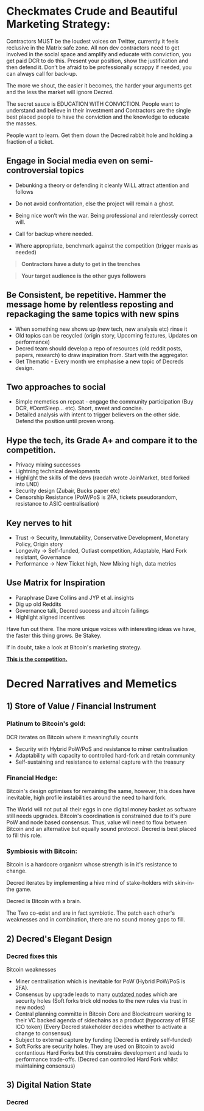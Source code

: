 # Checkmates Crude and Beautiful Marketing Strategy: 

Contractors MUST be the loudest voices on Twitter, currently it feels reclusive in the Matrix safe zone. All non dev contractors need to get involved in the social space and amplify and educate with conviction, you get paid DCR to do this. Present your position, show the justification and then defend it. Don’t be afraid to be professionally scrappy if needed, you can always call for back-up.

The more we shout, the easier it becomes, the harder your arguments get and the less the market will ignore Decred.

The secret sauce is EDUCATION WITH CONVICTION. People want to understand and believe in their investment and Contractors are the single best placed people to have the conviction and the knowledge to educate the masses. 

People want to learn. Get them down the Decred rabbit hole and holding a fraction of a ticket.

## Engage in Social media even on semi-controversial topics
- Debunking a theory or defending it cleanly WILL attract attention and follows

- Do not avoid confrontation, else the project will remain a ghost. 

- Being nice won’t win the war. Being professional and relentlessly correct will.

- Call for backup where needed.

- Where appropriate, benchmark against the competition (trigger maxis as needed)
> **Contractors have a duty to get in the trenches**

> **Your target audience is the other guys followers**

## Be Consistent, be repetitive. Hammer the message home by relentless reposting and repackaging the same topics with new spins
- When something new shows up (new tech, new analysis etc) rinse it
- Old topics can be recycled (origin story, Upcoming features, Updates on performance)
- Decred team should develop a repo of resources (old reddit posts, papers, research) to draw inspiration from. Start with the aggregator.
- Get Thematic - Every month we emphasise a new topic of Decreds design.

## Two approaches to social

- Simple memetics on repeat - engage the community participation (Buy DCR, #DontSleep… etc). Short, sweet and concise.
- Detailed analysis with intent to trigger believers on the other side. Defend the position until proven wrong.

## Hype the tech, its Grade A+ and compare it to the competition.

- Privacy mixing successes
- Lightning technical developments
- Highlight the skills of the devs (raedah wrote JoinMarket, btcd forked into LND)
- Security design (Zubair, Bucks paper etc)
- Censorship Resistance (PoW/PoS is 2FA, tickets pseudorandom, resistance to ASIC centralisation)



## Key nerves to hit

- Trust → Security, Immutability, Conservative Development, Monetary Policy, Origin story
- Longevity → Self-funded, Outlast competition, Adaptable, Hard Fork resistant, Governance
- Performance → New Ticket high, New Mixing high, data metrics

## Use Matrix for Inspiration

- Paraphrase Dave Collins and JYP et al. insights
- Dig up old Reddits
- Governance talk, Decred success and altcoin failings
- Highlight aligned incentives

Have fun out there. The more unique voices with interesting ideas we have, the faster this thing grows. Be Stakey.

If in doubt, take a look at Bitcoin's marketing strategy. 

[**This is the competition.**](https://www.youtube.com/watch?v=PBAuHv5cPl8)


# Decred Narratives and Memetics

## 1) Store of Value / Financial Instrument

### **Platinum to Bitcoin's gold**: 
DCR iterates on Bitcoin where it meaningfully counts
- Security with Hybrid PoW/PoS and resistance to miner centralisation
- Adaptability with capacity to controlled hard-fork and retain community
- Self-sustaining and resistance to external capture with the treasury

### **Financial Hedge**: 
Bitcoin's design optimises for remaining the same, however, this does have inevitable, high profile instabilities around the need to hard fork. 

The World will not put all their eggs in one digital money basket as software still needs upgrades. Bitcoin's coordination is constrained due to it's pure PoW and node based consensus. Thus, value will need to flow between Bitcoin and an alternative but equally sound protocol. Decred is best placed to fill this role.

### **Symbiosis with Bitcoin**:
Bitcoin is a hardcore organism whose strength is in it's resistance to change.

Decred iterates by implementing a hive mind of stake-holders with skin-in-the game.

Decred is Bitcoin with a brain.

The Two co-exist and are in fact symbiotic. The patch each other's weaknesses and in combination, there are no sound money gaps to fill.

## 2) Decred's Elegant Design

### **Decred fixes this**
Bitcoin weaknesses
- Miner centralisation which is inevitable for PoW (Hybrid PoW/PoS is 2FA).
- Consensus by upgrade leads to many [outdated nodes](http://luke.dashjr.org/programs/bitcoin/files/charts/security.html?201817144) which are security holes (Soft forks trick old nodes to the new rules via trust in new nodes)
- Central planning committe in Bitcoin Core and Blockstream working to their VC backed agenda of sidechains as a product (hypocrasy of BTSE ICO token) (Every Decred stakeholder decides whether to activate a change to consensus) 
- Subject to external capture by funding (Decred is entirely self-funded)
- Soft Forks are security holes. They are used on Bitcoin to avoid contentious Hard Forks but this constrains development and leads to performance trade-offs. (Decred can controlled Hard Fork whilst maintaining consensus)

###


## 3) Digital Nation State

### **Decred**